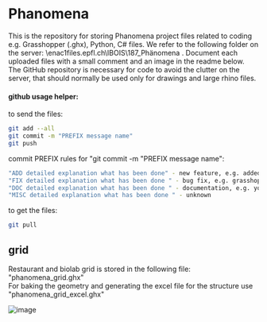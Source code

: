 # Phanomena

This is the repository for storing Phanomena project files related to coding e.g. Grasshopper (.ghx), Python, C# files.
We refer to the following folder on the server: \\enac1files.epfl.ch\IBOIS\187_Phänomena .
Document each uploaded files with a small comment and an image in the readme below.
The GitHub repository is necessary for code to avoid the clutter on the server, that should normally be used only for drawings and large rhino files.

#### github usage helper:

to send the files:
``` bash
git add --all
git commit -m "PREFIX message name"
git push
```

commit PREFIX rules for "git commit -m "PREFIX message name":
``` bash
"ADD detailed explanation what has been done" - new feature, e.g. added new file or folder
"FIX detailed explanation what has been done " - bug fix, e.g. grasshopper file change
"DOC detailed explanation what has been done " - documentation, e.g. you changed the readme file
"MISC detailed explanation what has been done " - unknown
```

to get the files:
``` bash
git pull
```


## grid

Restaurant and biolab grid is stored in the following file: "phanomena_grid.ghx" \
For baking the geometry and generating the excel file for the structure use "phanomena_grid_excel.ghx"

![image](https://user-images.githubusercontent.com/18013985/217834006-3ca7e29f-1b51-4a6c-9bda-c7b39739c64d.png)

